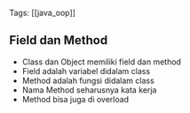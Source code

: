 Tags: [[java_oop]]

## Field dan Method
- Class dan Object memiliki field dan method
- Field adalah variabel didalam class
- Method adalah fungsi didalam class
- Nama Method seharusnya kata kerja
- Method bisa juga di overload